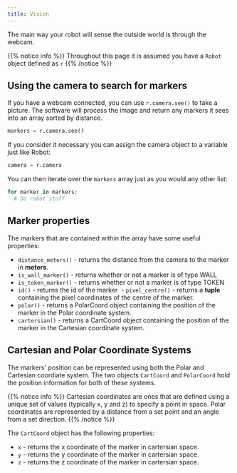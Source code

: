 ```yaml
---
title: Vision
---
```


The main way your robot will sense the outside world is through the webcam.

{{% notice info %}}
Throughout this page it is assumed you have a `Robot` object defined as `r`
{{% /notice %}}

## Using the camera to search for markers
If you have a webcam connected, you can use `r.camera.see()` to take a picture. The software will process the image and return any markers it sees into an array sorted by distance.
```python
markers = r.camera.see()
```
If you consider it necessary you can assign the camera object to a variable just like Robot:

```python
camera = r.camera
```

You can then iterate over the `markers` array just as you would any other list:
```python
for marker in markers:
  # Do robot stuff
```

## Marker properties
The markers that are contained within the array have some useful properties:

  - `distance_meters()` - returns the distance from the camera to the marker in **meters**.
  - `is_wall_marker()` - returns whether or not a marker is of type WALL
  - `is_token_marker()` - returns whether or not a marker is of type TOKEN
  - `id()` - returns the id of the marker
  - `pixel_centre()` - returns a **tuple** containing the pixel coordinates of the centre of the marker.
  - `polar()` - returns a PolarCoord object containing the position of the marker in the Polar coordinate system.
  - `cartersian()` - returns a CartCoord object containing the position of the marker in the Cartesian coordinate system.

## Cartesian and Polar Coordinate Systems
The markers' position can be represented using both the Polar and Cartesian coordiate system. The two objects `CartCoord` and `PolarCoord` hold the position information for both of these systems.

{{% notice info %}}
Cartesian coordinates are ones that are defined using a unique set of values (typically x, y and z) to specify a point in space. Polar coordinates are represented by a distance from a set point and an angle from a set direction.
{{% /notice %}}

The `CartCoord` object has the following properties:
  - `x` - returns the x coordinate of the marker in cartersian space.
  - `y` - returns the y coordinate of the marker in cartersian space.
  - `z` - returns the z coordinate of the marker in cartersian space.
